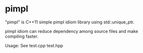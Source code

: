 pimpl
=====

"pimpl" is C++11 simple pimpl idiom library using std::unique_ptr.

pimpl idiom can reduce dependency among source files and make compiling faster.

Usage:
See test.cpp test.hpp
